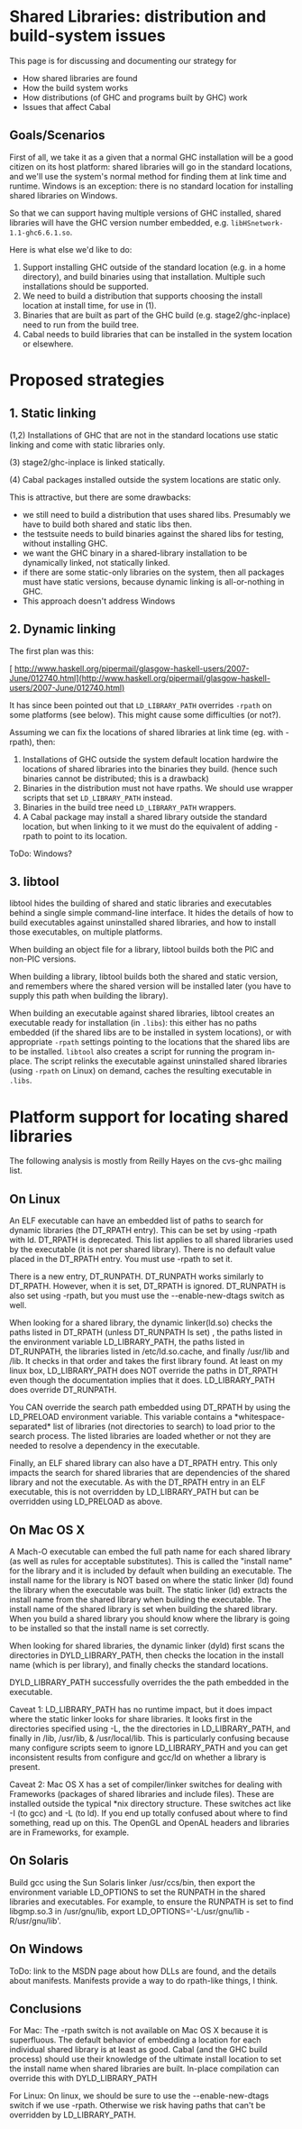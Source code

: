 


# Shared Libraries: distribution and build-system issues



This page is for discussing and documenting our strategy for


- How shared libraries are found
- How the build system works
- How distributions (of GHC and programs built by GHC) work
- Issues that affect Cabal

## Goals/Scenarios



First of all, we take it as a given that a normal GHC installation will be a good citizen on its host platform: shared libraries will go in the standard locations, and we'll use the system's normal method for finding them at link time and runtime.  Windows is an exception: there is no standard location for installing shared libraries on Windows.



So that we can support having multiple versions of GHC installed, shared libraries will have the GHC version number embedded, e.g. `libHSnetwork-1.1-ghc6.6.1.so`.



Here is what else we'd like to do:


1. Support installing GHC outside of the standard location (e.g. in a home directory), and build
  binaries using that installation.  Multiple such installations should be supported.
1. We need to build a distribution that supports choosing the install location at install time, for
  use in (1).
1. Binaries that are built as part of the GHC build (e.g. stage2/ghc-inplace) need to run from
  the build tree.
1. Cabal needs to build libraries that can be installed in the system location or elsewhere.

# Proposed strategies


## 1. Static linking



(1,2) Installations of GHC that are not in the standard locations use static linking and come with static libraries only.



(3) stage2/ghc-inplace is linked statically.



(4) Cabal packages installed outside the system locations are static only.



This is attractive, but there are some drawbacks:


- we still need to build a distribution that uses shared libs.  Presumably we have to build both
  shared and static libs then.
- the testsuite needs to build binaries against the shared libs for testing, without installing GHC.
- we want the GHC binary in a shared-library installation to be dynamically linked, not statically linked.
- if there are some static-only libraries on the system, then all packages must have static versions,
  because dynamic linking is all-or-nothing in GHC.
- This approach doesn't address Windows

## 2. Dynamic linking



The first plan was this:



[
http://www.haskell.org/pipermail/glasgow-haskell-users/2007-June/012740.html](http://www.haskell.org/pipermail/glasgow-haskell-users/2007-June/012740.html)



It has since been pointed out that `LD_LIBRARY_PATH` overrides `-rpath` on some platforms (see below).  This might cause some difficulties (or not?).



Assuming we can fix the locations of shared libraries at link time (eg. with -rpath), then:


1. Installations of GHC outside the system default location hardwire the locations of shared libraries
  into the binaries they build.  (hence such binaries cannot be distributed; this is a drawback)
1. Binaries in the distribution must not have rpaths.  We should use wrapper scripts that set
  `LD_LIBRARY_PATH` instead.
1. Binaries in the build tree need `LD_LIBRARY_PATH` wrappers.
1. A Cabal package may install a shared library outside the standard location, but when linking to
  it we must do the equivalent of adding -rpath to point to its location.


ToDo: Windows?


## 3. libtool



libtool hides the building of shared and static libraries and executables behind a single simple command-line interface.  It hides the details of how to build executables against uninstalled shared libraries, and how to install those executables, on multiple platforms.



When building an object file for a library, libtool builds both the PIC and non-PIC versions.



When building a library, libtool builds both the shared and static version, and remembers where the shared version will be installed later (you have to supply this path when building the library).



When building an executable against shared libraries, libtool creates an executable ready for installation (in `.libs`): this either has no paths embedded (if the shared libs are to be installed in system locations), or with appropriate `-rpath` settings pointing to the locations that the shared libs are to be installed. `libtool` also creates a script for running the program in-place.  The script relinks the executable against uninstalled shared libraries (using `-rpath` on Linux) on demand, caches the resulting executable in `.libs`.


# Platform support for locating shared libraries



The following analysis is mostly from Reilly Hayes on the cvs-ghc mailing list.


## On Linux



An ELF executable can have an embedded list of paths to search for dynamic libraries (the DT\_RPATH entry).  This can be set by using -rpath with ld.  DT\_RPATH is deprecated.  This list applies to all shared libraries used by the executable (it is not per shared library).  There is no default value placed in the DT\_RPATH entry.  You must use -rpath to set it.



There is a new entry, DT\_RUNPATH.  DT\_RUNPATH works similarly to DT\_RPATH.  However, when it is set, DT\_RPATH is ignored.  DT\_RUNPATH is also set using -rpath, but you must use the --enable-new-dtags switch as well.  



When looking for a shared library, the dynamic linker(ld.so) checks the paths listed in DT\_RPATH (unless DT\_RUNPATH Is set) , the paths listed in the environment variable LD\_LIBRARY\_PATH, the paths listed in DT\_RUNPATH, the libraries listed in /etc/ld.so.cache, and finally /usr/lib and /lib.  It checks in that order and takes the first library found.  At least on my linux box, LD\_LIBRARY\_PATH does NOT override the paths in DT\_RPATH even though the documentation implies that it does.   LD\_LIBRARY\_PATH does override DT\_RUNPATH.



You CAN override the search path embedded using DT\_RPATH by using the LD\_PRELOAD environment variable.  This variable contains a \*whitespace-separated\* list of libraries (not directories to search) to load prior to the search process.  The listed libraries are loaded whether or not they are needed to resolve a dependency in the executable.



Finally, an ELF shared library can also have a DT\_RPATH entry.  This only impacts the search for shared libraries that are dependencies of the shared library and not the executable.  As with the DT\_RPATH entry in an ELF executable, this is not overridden by LD\_LIBRARY\_PATH but can be overridden using LD\_PRELOAD as above.  


## On Mac OS X



A Mach-O executable can embed the full path name for each shared library (as well as rules for acceptable substitutes).  This is called the "install name" for the library and it is included by default when building an executable.  The install name for the library is NOT based on where the static linker (ld) found the library when the executable was built.  The static linker (ld) extracts the install name from the shared library when building the executable.  The install name of the shared library is set when building the shared library.  When you build a shared library you should know where the library is going to be installed so that the install name is set correctly.



When looking for shared libraries, the dynamic linker (dyld) first scans the directories in DYLD\_LIBRARY\_PATH, then checks the location in the install name (which is per library), and finally checks the standard locations.



DYLD\_LIBRARY\_PATH successfully overrides the the path embedded in the executable.



Caveat 1: LD\_LIBRARY\_PATH has no runtime impact, but it does impact where the static linker looks for share libraries.  It looks first in the directories specified using -L, the the directories in LD\_LIBRARY\_PATH, and finally in /lib, /usr/lib, & /usr/local/lib.  This is particularly confusing  because many configure scripts seem to ignore LD\_LIBRARY\_PATH and you can get inconsistent results from configure and gcc/ld on whether a library is present.



Caveat 2: Mac OS X has a set of compiler/linker switches for dealing with Frameworks (packages of shared libraries and include files).  These are installed outside the typical \*nix directory structure.  These switches act like -I (to gcc) and -L (to ld).  If you end up totally confused about where to find something, read up on this.  The OpenGL and OpenAL headers and libraries are in Frameworks, for example.


## On Solaris



Build gcc using the Sun Solaris linker /usr/ccs/bin, then export the environment variable LD\_OPTIONS to set the RUNPATH in the shared libraries and executables.  For example, to ensure the RUNPATH is set to find libgmp.so.3 in /usr/gnu/lib, export LD\_OPTIONS='-L/usr/gnu/lib -R/usr/gnu/lib'.


## On Windows



ToDo: link to the MSDN page about how DLLs are found, and the details about manifests.  Manifests provide a way to do rpath-like things, I think.


## Conclusions



For Mac: The -rpath switch is not available on Mac OS X because it is superfluous.  The default behavior of embedding a location for each individual shared library is at least as good.  Cabal (and the GHC build process) should use their knowledge of the ultimate install location to set the install name when shared libraries are built.  In-place compilation can override this with DYLD\_LIBRARY\_PATH



For Linux: On linux, we should be sure to use the --enable-new-dtags switch if we use -rpath.  Otherwise we risk having paths that can't be overridden by LD\_LIBRARY\_PATH.


